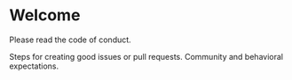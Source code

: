 # Welcome

Please read the code of conduct.

Steps for creating good issues or pull requests.
Community and behavioral expectations.
